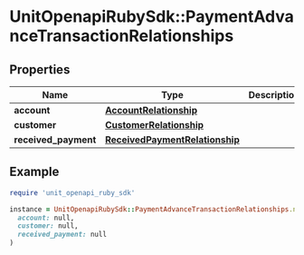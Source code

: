 # UnitOpenapiRubySdk::PaymentAdvanceTransactionRelationships

## Properties

| Name | Type | Description | Notes |
| ---- | ---- | ----------- | ----- |
| **account** | [**AccountRelationship**](AccountRelationship.md) |  |  |
| **customer** | [**CustomerRelationship**](CustomerRelationship.md) |  | [optional] |
| **received_payment** | [**ReceivedPaymentRelationship**](ReceivedPaymentRelationship.md) |  |  |

## Example

```ruby
require 'unit_openapi_ruby_sdk'

instance = UnitOpenapiRubySdk::PaymentAdvanceTransactionRelationships.new(
  account: null,
  customer: null,
  received_payment: null
)
```

